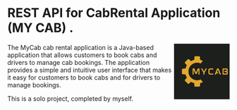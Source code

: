 # REST API for CabRental Application (MY CAB) .



<img
  align="right"
        width="25%"
        src="https://github.com/SanketPaharia/CabRental-Application/blob/master/mycab.png"
        alt=""
      /> 

The MyCab cab rental application is a Java-based application that allows customers to book cabs and drivers to manage cab bookings. The application provides a simple and intuitive user interface that makes it easy for customers to book cabs and for drivers to manage bookings.


This is a solo project, completed by myself.
